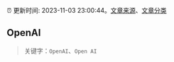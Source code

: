 :alarm_clock: 更新时间: 2023-11-03 23:00:44。[文章来源](/README.md)、[文章分类](/TAGS.md)

## OpenAI


> 关键字：`OpenAI`、`Open AI`




